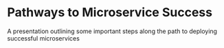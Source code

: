 # Pathways to Microservice Success
A presentation outlining some important steps along the path to deploying successful microservices
